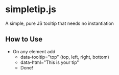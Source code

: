 simpletip.js
============

A simple, pure JS tooltip that needs no instantiation

## How to Use
* On any element add
  * data-tooltip="top" (top, left, right, bottom)
  * data-html="This is your tip"
  * Done!
